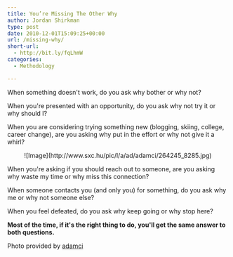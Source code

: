 ```yaml
---
title: You’re Missing The Other Why
author: Jordan Shirkman
type: post
date: 2010-12-01T15:09:25+00:00
url: /missing-why/
short-url:
  - http://bit.ly/fqLhmW
categories:
  - Methodology

---
```

When something doesn't work, do you ask why bother or why not?

When you're presented with an opportunity, do you ask why not try it or why should I?

When you are considering trying something new (blogging, skiing, college, career change), are you asking why put in the effort or why not give it a whirl?

<p style="text-align: center;">
  ![Image](http://www.sxc.hu/pic/l/a/ad/adamci/264245_8285.jpg)
</p>

When you're asking if you should reach out to someone, are you asking why waste my time or why miss this connection?

When someone contacts you (and only you) for something, do you ask why me or why not someone else?

When you feel defeated, do you ask why keep going or why stop here?

**Most of the time, if it's the right thing to do, you'll get the same answer to both questions.** 

Photo provided by [adamci](http://www.sxc.hu/profile/adamci)
